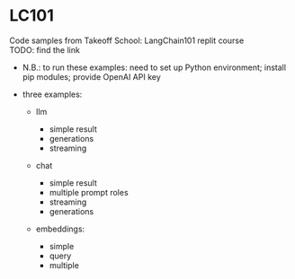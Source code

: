 # LC101

Code samples from Takeoff School: LangChain101 replit course  
 TODO: find the link

- N.B.: to run these examples: need to set up Python environment; install pip modules;
  provide OpenAI API key  
  

 - three examples:  
   - llm  
	 - simple result  
	 - generations  
	 - streaming  
   
   - chat  
     - simple result  
	 - multiple prompt roles  
	 - streaming  
	 - generations  
	 
   - embeddings:
     - simple  
	 - query  
	 - multiple  


	 
   

